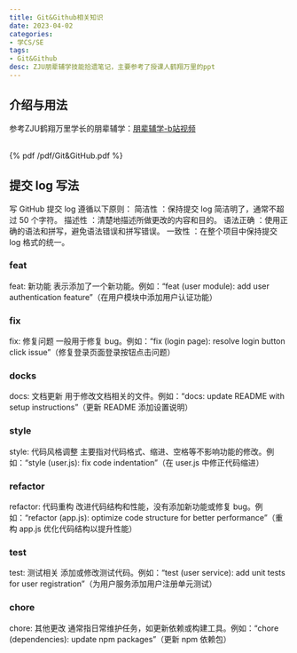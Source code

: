 ```yaml
---
title: Git&Github相关知识
date: 2023-04-02
categories:
- 学CS/SE
tags:
- Git&Github
desc: ZJU朋辈辅学技能拾遗笔记，主要参考了授课人鹤翔万里的ppt
---
```


## 介绍与用法

参考ZJU鹤翔万里学长的朋辈辅学：<a href="https://www.bilibili.com/video/BV1og4y1u7XU/?vd_source=fa4dcf78649ce6604c2727b4c64e76dc">朋辈辅学-b站视频</a>

<br>
{% pdf /pdf/Git&GitHub.pdf %}
<br>

## 提交 log 写法

写 GitHub 提交 log 遵循以下原则：
简洁性 ：保持提交 log 简洁明了，通常不超过 50 个字符。
描述性 ：清楚地描述所做更改的内容和目的。
语法正确 ：使用正确的语法和拼写，避免语法错误和拼写错误。
一致性 ：在整个项目中保持提交 log 格式的统一。

### feat
feat: 新功能
表示添加了一个新功能。例如：“feat (user module): add user authentication feature”（在用户模块中添加用户认证功能）

### fix
fix: 修复问题
一般用于修复 bug。例如：“fix (login page): resolve login button click issue”（修复登录页面登录按钮点击问题）

### docks
docs: 文档更新
用于修改文档相关的文件。例如：“docs: update README with setup instructions”（更新 README 添加设置说明）


### style
style: 代码风格调整
主要指对代码格式、缩进、空格等不影响功能的修改。例如：“style (user.js): fix code indentation”（在 user.js 中修正代码缩进）

### refactor
refactor: 代码重构
改进代码结构和性能，没有添加新功能或修复 bug。例如：“refactor (app.js): optimize code structure for better performance”（重构 app.js 优化代码结构以提升性能）

### test
test: 测试相关
添加或修改测试代码。例如：“test (user service): add unit tests for user registration”（为用户服务添加用户注册单元测试）

### chore
chore: 其他更改
通常指日常维护任务，如更新依赖或构建工具。例如：“chore (dependencies): update npm packages”（更新 npm 依赖包）





